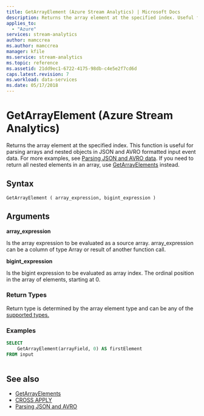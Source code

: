 ```yaml
---
title: GetArrayElement (Azure Stream Analytics) | Microsoft Docs
description: Returns the array element at the specified index. Useful for parsing arrays and nested objects in JSON and AVRO data.
applies_to: 
  - "Azure"
services: stream-analytics
author: mamccrea
ms.author: mamccrea
manager: kfile
ms.service: stream-analytics
ms.topic: reference
ms.assetid: 21dd9ec1-6722-4175-98db-c4e5e2f7cd6d
caps.latest.revision: 7
ms.workload: data-services
ms.date: 05/17/2018
---
```


# GetArrayElement (Azure Stream Analytics)
Returns the array element at the specified index. This function is useful for parsing arrays and nested objects in JSON and AVRO formatted input event data. For more examples, see [Parsing JSON and AVRO data](http://docs.microsoft.com/azure/stream-analytics/stream-analytics-parsing-json). If you need to return all nested elements in an array, use [GetArrayElements](getarrayelements-azure-stream-analytics.md) instead.
  
 ## Syntax  
  
```  
GetArrayElement ( array_expression, bigint_expression )  
```  
  
## Arguments  
 **array_expression**  
  
 Is the array expression to be evaluated as a source array. array_expression can be a column of type Array or result of another function call.  
  
 **bigint_expression**  
  
 Is the bigint expression to be evaluated as array index. The ordinal position in the array of elements, starting at 0.
  
### Return Types  
 Return type is determined by the array element type and can be any of the [supported types.](data-types-azure-stream-analytics.md)  
  
### Examples  
  
```SQL  
SELECT   
    GetArrayElement(arrayField, 0) AS firstElement  
FROM input  
  
```  
  
 ## See also
- [GetArrayElements](getarrayelements-azure-stream-analytics.md)
- [CROSS APPLY](apply-azure-stream-analytics.md)
- [Parsing JSON and AVRO](http://docs.microsoft.com/azure/stream-analytics/stream-analytics-parsing-json)